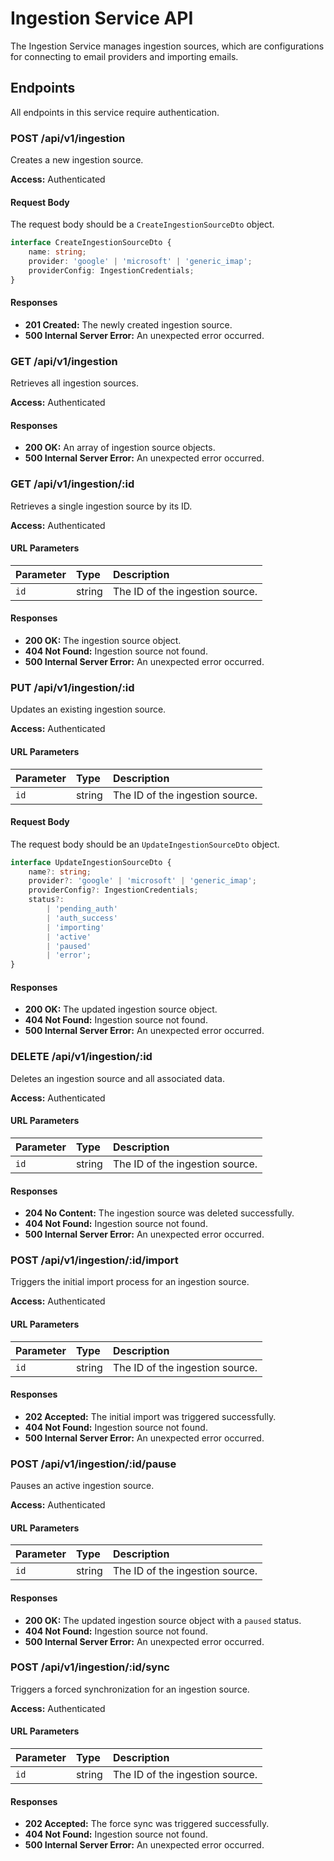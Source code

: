 # Ingestion Service API

The Ingestion Service manages ingestion sources, which are configurations for connecting to email providers and importing emails.

## Endpoints

All endpoints in this service require authentication.

### POST /api/v1/ingestion

Creates a new ingestion source.

**Access:** Authenticated

#### Request Body

The request body should be a `CreateIngestionSourceDto` object.

```typescript
interface CreateIngestionSourceDto {
    name: string;
    provider: 'google' | 'microsoft' | 'generic_imap';
    providerConfig: IngestionCredentials;
}
```

#### Responses

-   **201 Created:** The newly created ingestion source.
-   **500 Internal Server Error:** An unexpected error occurred.

### GET /api/v1/ingestion

Retrieves all ingestion sources.

**Access:** Authenticated

#### Responses

-   **200 OK:** An array of ingestion source objects.
-   **500 Internal Server Error:** An unexpected error occurred.

### GET /api/v1/ingestion/:id

Retrieves a single ingestion source by its ID.

**Access:** Authenticated

#### URL Parameters

| Parameter | Type   | Description                     |
| :-------- | :----- | :------------------------------ |
| `id`      | string | The ID of the ingestion source. |

#### Responses

-   **200 OK:** The ingestion source object.
-   **404 Not Found:** Ingestion source not found.
-   **500 Internal Server Error:** An unexpected error occurred.

### PUT /api/v1/ingestion/:id

Updates an existing ingestion source.

**Access:** Authenticated

#### URL Parameters

| Parameter | Type   | Description                     |
| :-------- | :----- | :------------------------------ |
| `id`      | string | The ID of the ingestion source. |

#### Request Body

The request body should be an `UpdateIngestionSourceDto` object.

```typescript
interface UpdateIngestionSourceDto {
    name?: string;
    provider?: 'google' | 'microsoft' | 'generic_imap';
    providerConfig?: IngestionCredentials;
    status?:
        | 'pending_auth'
        | 'auth_success'
        | 'importing'
        | 'active'
        | 'paused'
        | 'error';
}
```

#### Responses

-   **200 OK:** The updated ingestion source object.
-   **404 Not Found:** Ingestion source not found.
-   **500 Internal Server Error:** An unexpected error occurred.

### DELETE /api/v1/ingestion/:id

Deletes an ingestion source and all associated data.

**Access:** Authenticated

#### URL Parameters

| Parameter | Type   | Description                     |
| :-------- | :----- | :------------------------------ |
| `id`      | string | The ID of the ingestion source. |

#### Responses

-   **204 No Content:** The ingestion source was deleted successfully.
-   **404 Not Found:** Ingestion source not found.
-   **500 Internal Server Error:** An unexpected error occurred.

### POST /api/v1/ingestion/:id/import

Triggers the initial import process for an ingestion source.

**Access:** Authenticated

#### URL Parameters

| Parameter | Type   | Description                     |
| :-------- | :----- | :------------------------------ |
| `id`      | string | The ID of the ingestion source. |

#### Responses

-   **202 Accepted:** The initial import was triggered successfully.
-   **404 Not Found:** Ingestion source not found.
-   **500 Internal Server Error:** An unexpected error occurred.

### POST /api/v1/ingestion/:id/pause

Pauses an active ingestion source.

**Access:** Authenticated

#### URL Parameters

| Parameter | Type   | Description                     |
| :-------- | :----- | :------------------------------ |
| `id`      | string | The ID of the ingestion source. |

#### Responses

-   **200 OK:** The updated ingestion source object with a `paused` status.
-   **404 Not Found:** Ingestion source not found.
-   **500 Internal Server Error:** An unexpected error occurred.

### POST /api/v1/ingestion/:id/sync

Triggers a forced synchronization for an ingestion source.

**Access:** Authenticated

#### URL Parameters

| Parameter | Type   | Description                     |
| :-------- | :----- | :------------------------------ |
| `id`      | string | The ID of the ingestion source. |

#### Responses

-   **202 Accepted:** The force sync was triggered successfully.
-   **404 Not Found:** Ingestion source not found.
-   **500 Internal Server Error:** An unexpected error occurred.
